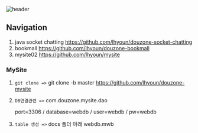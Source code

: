 ![header](https://capsule-render.vercel.app/api?type=waving&color=auto&height=300&section=header&text=이하윤%20평가과제3&fontSize=80&animation=fadeIn&fontAlignY=38&desc=MySite02&descAlignY=51&descAlign=62)

## Navigation
1. java socket chatting 
    https://github.com/lhyoun/douzone-socket-chatting
2. bookmall 
    https://github.com/lhyoun/douzone-bookmall
3. mysite02
    https://github.com/lhyoun/mysite

### MySite

1. `git clone =>` git clone -b master https://github.com/lhyoun/douzone-mysite

2. `DB연결관련 =>` com.douzone.mysite.dao

    port=3306 / database=webdb / user=webdb / pw=webdb

3. `table 생성 =>` docs 폴더 아래 webdb.mwb
